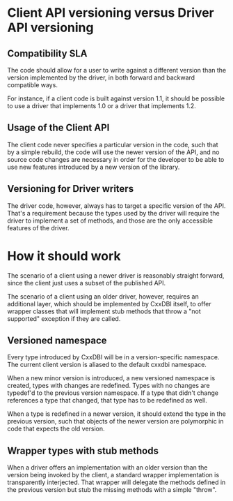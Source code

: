 # Client API versioning versus Driver API versioning

## Compatibility SLA

The code should allow for a user to write against a different version
than the version implemented by the driver, in both forward and backward
compatible ways.

For instance, if a client code is built against version 1.1, it should
be possible to use a driver that implements 1.0 or a driver that
implements 1.2.

## Usage of the Client API

The client code never specifies a particular version in the code, such
that by a simple rebuild, the code will use the newer version of the
API, and no source code changes are necessary in order for the
developer to be able to use new features introduced by a new version
of the library.

## Versioning for Driver writers

The driver code, however, always has to target a specific version of
the API. That's a requirement because the types used by the driver
will require the driver to implement a set of methods, and those are
the only accessible features of the driver.

# How it should work

The scenario of a client using a newer driver is reasonably straight
forward, since the client just uses a subset of the published API.

The scenario of a client using an older driver, however, requires an
additional layer, which should be implemented by CxxDBI itself, to
offer wrapper classes that will implement stub methods that throw a
"not supported" exception if they are called.

## Versioned namespace

Every type introduced by CxxDBI will be in a version-specific
namespace. The current client version is aliased to the default cxxdbi
namespace.

When a new minor version is introduced, a new versioned namespace is
created, types with changes are redefined. Types with no changes are
typedef'd to the previous version namespace. If a type that didn't
change references a type that changed, that type has to be redefined
as well.

When a type is redefined in a newer version, it should extend the type
in the previous version, such that objects of the newer version are
polymorphic in code that expects the old version.

## Wrapper types with stub methods

When a driver offers an implementation with an older version than the
version being invoked by the client, a standard wrapper implementation
is transparently interjected. That wrapper will delegate the methods
defined in the previous version but stub the missing methods with a
simple "throw".
